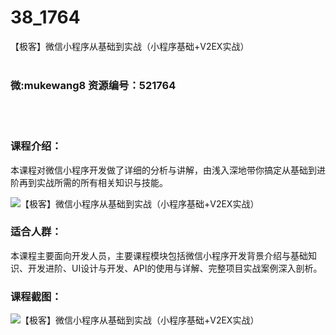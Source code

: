 # 38_1764
【极客】微信小程序从基础到实战（小程序基础+V2EX实战）
<br/></br>
<h3>微:mukewang8 资源编号：521764</h3>
<br/></br>
<h3>课程介绍：</h3>
<p>本课程对<a title="查看与 微信小程序 相关的文章" target="_blank">微信小程序</a>开发做了详细的分析与讲解，由浅入深地带你搞定从基础到进阶再到实战所需的所有相关知识与技能。</p>
<p><img src="https://www.ko996.com/wp-content/uploads/img/2018/03/2-216.png" alt="【极客】微信小程序从基础到实战（小程序基础+V2EX实战）"></p>
<h3>适合人群：</h3>
<p>本课程主要面向开发人员，主要课程模块包括微信小程序开发背景介绍与基础知识、开发进阶、UI设计与开发、API的使用与详解、完整项目实战案例深入剖析。</p>
<div class="info-desc">
<h3>课程截图：</h3>
<p><img src="https://www.ko996.com/wp-content/uploads/img/2018/03/3-225.png" alt="【极客】微信小程序从基础到实战（小程序基础+V2EX实战）"></p>


			
</div>
